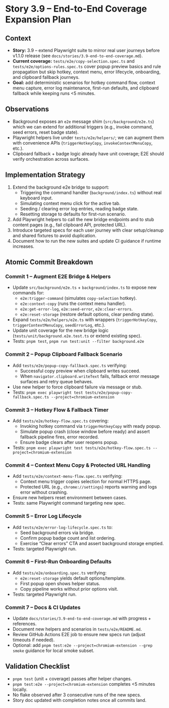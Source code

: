 <!-- markdownlint-disable MD013 MD036 -->

# Story 3.9 – End-to-End Coverage Expansion Plan

## Context

- **Story:** 3.9 – extend Playwright suite to mirror real user journeys before v1.1.0 release (see `docs/stories/3.9-end-to-end-coverage.md`).
- **Current coverage:** `tests/e2e/copy-selection.spec.ts` and `tests/e2e/options-rules.spec.ts` cover popup preview basics and rule propagation but skip hotkey, context menu, error lifecycle, onboarding, and clipboard fallback journeys.
- **Goal:** add deterministic scenarios for hotkey command flow, context menu capture, error log maintenance, first-run defaults, and clipboard fallback while keeping runs <5 minutes.

## Observations

- Background exposes an `e2e` message shim (`src/background/e2e.ts`) which we can extend for additional triggers (e.g., invoke command, seed errors, reset badge state).
- Playwright helpers live under `tests/e2e/helpers/`; we can augment them with convenience APIs (`triggerHotkeyCopy`, `invokeContextMenuCopy`, etc.).
- Clipboard fallback + badge logic already have unit coverage; E2E should verify orchestration across surfaces.

## Implementation Strategy

1. Extend the background e2e bridge to support:
   - Triggering the command handler (`background/index.ts`) without real keyboard input.
   - Simulating context menu click for the active tab.
   - Seeding / clearing error log entries, reading badge state.
   - Resetting storage to defaults for first-run scenario.
2. Add Playwright helpers to call the new bridge endpoints and to stub content pages (e.g., fail clipboard API, protected URL).
3. Introduce targeted specs for each user journey with clear setup/cleanup and shared fixtures to avoid duplication.
4. Document how to run the new suites and update CI guidance if runtime increases.

## Atomic Commit Breakdown

### Commit 1 – Augment E2E Bridge & Helpers

- Update `src/background/e2e.ts` + `background/index.ts` to expose new commands for:
  - `e2e:trigger-command` (simulates `copy-selection` hotkey).
  - `e2e:context-copy` (runs the context menu handler).
  - `e2e:get-error-log`, `e2e:seed-error`, `e2e:clear-errors`.
  - `e2e:reset-storage` (restore default options, clear pending state).
- Expand `tests/e2e/helpers/e2e.ts` with wrappers (`triggerHotkeyCopy`, `triggerContextMenuCopy`, `seedErrorLog`, etc.).
- Update unit coverage for the new bridge logic (`tests/unit/background.e2e.test.ts` or extend existing spec).
- Tests: `pnpm test`, `pnpm run test:unit --filter background.e2e`

### Commit 2 – Popup Clipboard Fallback Scenario

- Add `tests/e2e/popup-copy-fallback.spec.ts` verifying:
  - Successful copy preview when clipboard writes succeed.
  - When `navigator.clipboard.writeText` fails, fallback error message surfaces and retry queue behaves.
- Use new helper to force clipboard failure via message or stub.
- Tests: `pnpm exec playwright test tests/e2e/popup-copy-fallback.spec.ts --project=chromium-extension`

### Commit 3 – Hotkey Flow & Fallback Timer

- Add `tests/e2e/hotkey-flow.spec.ts` covering:
  - Invoking hotkey command via `triggerHotkeyCopy` with ready popup.
  - Simulate popup crash (close window before ready) and assert fallback pipeline fires, error recorded.
  - Ensure badge clears after user reopens popup.
- Tests: `pnpm exec playwright test tests/e2e/hotkey-flow.spec.ts --project=chromium-extension`

### Commit 4 – Context Menu Copy & Protected URL Handling

- Add `tests/e2e/context-menu-flow.spec.ts` verifying:
  - Context menu trigger copies selection for normal HTTPS page.
  - Protected URL (e.g., `chrome://settings`) reports warning and logs error without crashing.
- Ensure new helpers reset environment between cases.
- Tests: same Playwright command targeting new spec.

### Commit 5 – Error Log Lifecycle

- Add `tests/e2e/error-log-lifecycle.spec.ts` to:
  - Seed background errors via bridge.
  - Confirm popup badge count and list ordering.
  - Exercise “Clear errors” CTA and assert background storage emptied.
- Tests: targeted Playwright run.

### Commit 6 – First-Run Onboarding Defaults

- Add `tests/e2e/onboarding.spec.ts` verifying:
  - `e2e:reset-storage` yields default options/template.
  - First popup open shows helper status.
  - Copy pipeline works without prior options visit.
- Tests: targeted Playwright run.

### Commit 7 – Docs & CI Updates

- Update `docs/stories/3.9-end-to-end-coverage.md` with progress + references.
- Document new helpers and scenarios in `tests/e2e/README.md`.
- Review GitHub Actions E2E job to ensure new specs run (adjust timeouts if needed).
- Optional: add `pnpm test:e2e --project=chromium-extension --grep smoke` guidance for local smoke subset.

## Validation Checklist

- `pnpm test` (unit + coverage) passes after helper changes.
- `pnpm test:e2e --project=chromium-extension` completes <5 minutes locally.
- No flake observed after 3 consecutive runs of the new specs.
- Story doc updated with completion notes once all commits land.
